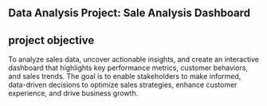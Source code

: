 ## Data Analysis Project: Sale Analysis Dashboard
## project objective
To analyze sales data, uncover actionable insights, and create an interactive dashboard that highlights key performance metrics, customer behaviors, and sales trends. The goal is to enable stakeholders to make informed, data-driven decisions to optimize sales strategies, enhance customer experience, and drive business growth.
